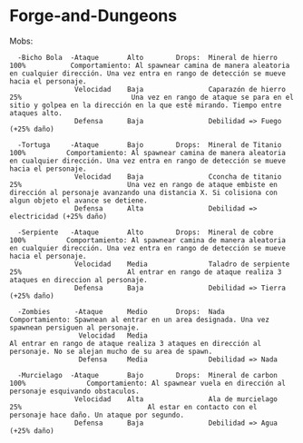 # Forge-and-Dungeons

Mobs:

      -Bicho Bola  -Ataque       Alto        Drops:  Mineral de hierro     100%           Comportamiento: Al spawnear camina de manera aleatoria en cualquier dirección. Una vez entra en rango de detección se mueve hacia el personaje.
                    Velocidad    Baja                Caparazón de hierro    25%                           Una vez en rango de ataque se para en el sitio y golpea en la dirección en la que esté mirando. Tiempo entre ataques alto.
                    Defensa      Baja                Debilidad => Fuego (+25% daño)

      -Tortuga     -Ataque       Bajo        Drops:  Mineral de Titanio     100%          Comportamiento: Al spawnear camina de manera aleatoria en cualquier dirección. Una vez entra en rango de detección se mueve hacia el personaje.
                    Velocidad    Baja                Cconcha de titanio      25%                          Una vez en rango de ataque embiste en dirección al personaje avanzando una distancia X. Si colisiona con algun objeto el avance se detiene.
                    Defensa      Alta                Debilidad => electricidad (+25% daño)

      -Serpiente   -Ataque       Alto        Drops:  Mineral de cobre       100%          Comportamiento: Al spawnear camina de manera aleatoria en cualquier dirección. Una vez entra en rango de detección se mueve hacia el personaje.
                    Velocidad    Media               Taladro de serpiente    25%                          Al entrar en rango de ataque realiza 3 ataques en direccion al personaje.
                    Defensa      Baja                Debilidad => Tierra (+25% daño)

      -Zombies      -Ataque      Medio       Drops:  Nada                                 Comportamiento: Spawnean al entrar en un area designada. Una vez spawnean persiguen al personaje. 
                     Velocidad   Media                                                                    Al entrar en rango de ataque realiza 3 ataques en dirección al personaje. No se alejan mucho de su area de spawn.
                     Defensa     Media               Debilidad => Nada

      -Murcielago  -Ataque       Bajo        Drops:  Mineral de carbon 100%               Comportamiento: Al spawnear vuela en dirección al personaje esquivando obstaculos. 
                    Velocidad    Alta                Ala de murcielago  25%                               Al estar en contacto con el personaje hace daño. Un ataque por segundo.
                    Defensa      Baja                Debilidad => Agua (+25% daño)
